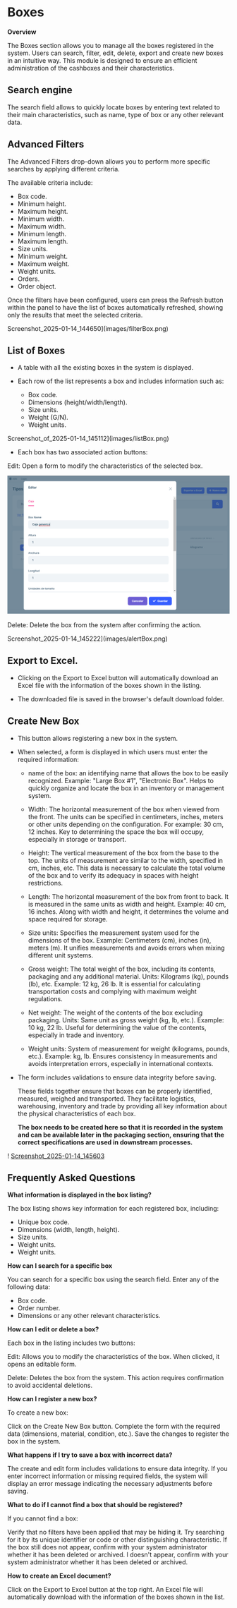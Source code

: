 # Boxes

**Overview**

The Boxes section allows you to manage all the boxes registered in the system. Users can search, filter, edit, delete, export and create new boxes in an intuitive way. This module is designed to ensure an efficient administration of the cashboxes and their characteristics.

## Search engine

The search field allows to quickly locate boxes by entering text related to their main characteristics, such as name, type of box or any other relevant data.

## Advanced Filters

The Advanced Filters drop-down allows you to perform more specific searches by applying different criteria.

The available criteria include:

- Box code.
- Minimum height.
- Maximum height.
- Minimum width.
- Maximum width.
- Minimum length.
- Maximum length.
- Size units.
- Minimum weight.
- Maximum weight.
- Weight units.
- Orders.
- Order object.

Once the filters have been configured, users can press the Refresh button within the panel to have the list of boxes automatically refreshed, showing only the results that meet the selected criteria.

Screenshot_2025-01-14_144650](images/filterBox.png)

## List of Boxes

- A table with all the existing boxes in the system is displayed.

- Each row of the list represents a box and includes information such as:
   
    - Box code.
    - Dimensions (height/width/length).
    - Size units.
    - Weight (G/N).
    - Weight units.

Screenshot_of_2025-01-14_145112](images/listBox.png)

- Each box has two associated action buttons:

Edit: Open a form to modify the characteristics of the selected box.

![Screenshot_2025-01-14_145152](images/editBox.png)

Delete: Delete the box from the system after confirming the action.

Screenshot_2025-01-14_145222](images/alertBox.png)

## Export to Excel.

- Clicking on the Export to Excel button will automatically download an Excel file with the information of the boxes shown in the listing.

- The downloaded file is saved in the browser's default download folder.

## Create New Box

- This button allows registering a new box in the system.

- When selected, a form is displayed in which users must enter the required information:

    * name of the box: an identifying name that allows the box to be easily recognized. Example: "Large Box #1", "Electronic Box". Helps to quickly organize and locate the box in an inventory or management system. 

    * Width: The horizontal measurement of the box when viewed from the front. The units can be specified in centimeters, inches, meters or other units depending on the configuration. For example: 30 cm, 12 inches. Key to determining the space the box will occupy, especially in storage or transport. 

    * Height: The vertical measurement of the box from the base to the top. The units of measurement are similar to the width, specified in cm, inches, etc. This data is necessary to calculate the total volume of the box and to verify its adequacy in spaces with height restrictions. 

    * Length: The horizontal measurement of the box from front to back. It is measured in the same units as width and height. Example: 40 cm, 16 inches. Along with width and height, it determines the volume and space required for storage. 

    * Size units: Specifies the measurement system used for the dimensions of the box. Example: Centimeters (cm), inches (in), meters (m). It unifies measurements and avoids errors when mixing different unit systems. 

    * Gross weight: The total weight of the box, including its contents, packaging and any additional material. Units: Kilograms (kg), pounds (lb), etc. Example: 12 kg, 26 lb. It is essential for calculating transportation costs and complying with maximum weight regulations. 

    * Net weight: The weight of the contents of the box excluding packaging. Units: Same unit as gross weight (kg, lb, etc.). Example: 10 kg, 22 lb. Useful for determining the value of the contents, especially in trade and inventory. 

    * Weight units: System of measurement for weight (kilograms, pounds, etc.). Example: kg, lb. Ensures consistency in measurements and avoids interpretation errors, especially in international contexts. 

- The form includes validations to ensure data integrity before saving.

    These fields together ensure that boxes can be properly identified, measured, weighed and transported. They facilitate logistics, warehousing, inventory and trade by providing all key information about the physical characteristics of each box. 

    <b>The box needs to be created here so that it is recorded in the system and can be available later in the packaging section, ensuring that the correct specifications are used in downstream processes.</b>

! [Screenshot_2025-01-14_145603](images/newBox.png)

## Frequently Asked Questions

<b>What information is displayed in the box listing?</b>

The box listing shows key information for each registered box, including:

- Unique box code.
- Dimensions (width, length, height).
- Size units.
- Weight units.
- Weight units.

<b>How can I search for a specific box</b>

You can search for a specific box using the search field. Enter any of the following data:

- Box code.
- Order number.
- Dimensions or any other relevant characteristics.

<b>How can I edit or delete a box?</b>

Each box in the listing includes two buttons:

Edit: Allows you to modify the characteristics of the box. When clicked, it opens an editable form.

Delete: Deletes the box from the system. This action requires confirmation to avoid accidental deletions.

<b>How can I register a new box?</b>

To create a new box:

Click on the Create New Box button.
Complete the form with the required data (dimensions, material, condition, etc.).
Save the changes to register the box in the system.

<b>What happens if I try to save a box with incorrect data?</b>

The create and edit form includes validations to ensure data integrity. If you enter incorrect information or missing required fields, the system will display an error message indicating the necessary adjustments before saving.

<b>What to do if I cannot find a box that should be registered?</b>

If you cannot find a box: 

Verify that no filters have been applied that may be hiding it. 
Try searching for it by its unique identifier or code or other distinguishing characteristic. 
If the box still does not appear, confirm with your system administrator whether it has been deleted or archived.
l doesn't appear, confirm with your system administrator whether it has been deleted or archived.

<b>How to create an Excel document? </b>

Click on the Export to Excel button at the top right. An Excel file will automatically download with 
the information of the boxes shown in the list.